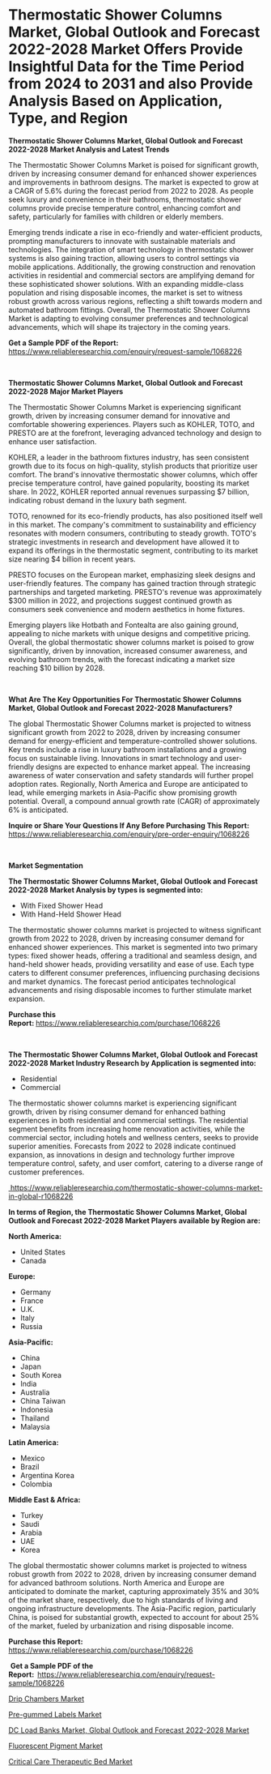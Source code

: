 <p><h1>Thermostatic Shower Columns Market, Global Outlook and Forecast 2022-2028 Market Offers Provide Insightful Data for the Time Period from 2024 to 2031 and also Provide Analysis Based on Application, Type, and Region</h1></p><p><strong>Thermostatic Shower Columns Market, Global Outlook and Forecast 2022-2028 Market Analysis and Latest Trends</strong></p>
<p><p>The Thermostatic Shower Columns Market is poised for significant growth, driven by increasing consumer demand for enhanced shower experiences and improvements in bathroom designs. The market is expected to grow at a CAGR of 5.6% during the forecast period from 2022 to 2028. As people seek luxury and convenience in their bathrooms, thermostatic shower columns provide precise temperature control, enhancing comfort and safety, particularly for families with children or elderly members.</p><p>Emerging trends indicate a rise in eco-friendly and water-efficient products, prompting manufacturers to innovate with sustainable materials and technologies. The integration of smart technology in thermostatic shower systems is also gaining traction, allowing users to control settings via mobile applications. Additionally, the growing construction and renovation activities in residential and commercial sectors are amplifying demand for these sophisticated shower solutions. With an expanding middle-class population and rising disposable incomes, the market is set to witness robust growth across various regions, reflecting a shift towards modern and automated bathroom fittings. Overall, the Thermostatic Shower Columns Market is adapting to evolving consumer preferences and technological advancements, which will shape its trajectory in the coming years.</p></p>
<p><strong>Get a Sample PDF of the Report:&nbsp;</strong> <a href="https://www.reliableresearchiq.com/enquiry/request-sample/1068226?utm_campaign=904&utm_medium=2&utm_source=Github&utm_content=ia&utm_term=02102024&utm_id=thermostatic-shower-columns-market-global-outlook-and-forecast-2022-2028">https://www.reliableresearchiq.com/enquiry/request-sample/1068226</a></p>
<p>&nbsp;</p>
<p><strong>Thermostatic Shower Columns Market, Global Outlook and Forecast 2022-2028 Major Market Players</strong></p>
<p><p>The Thermostatic Shower Columns Market is experiencing significant growth, driven by increasing consumer demand for innovative and comfortable showering experiences. Players such as KOHLER, TOTO, and PRESTO are at the forefront, leveraging advanced technology and design to enhance user satisfaction.</p><p>KOHLER, a leader in the bathroom fixtures industry, has seen consistent growth due to its focus on high-quality, stylish products that prioritize user comfort. The brand's innovative thermostatic shower columns, which offer precise temperature control, have gained popularity, boosting its market share. In 2022, KOHLER reported annual revenues surpassing $7 billion, indicating robust demand in the luxury bath segment.</p><p>TOTO, renowned for its eco-friendly products, has also positioned itself well in this market. The company's commitment to sustainability and efficiency resonates with modern consumers, contributing to steady growth. TOTO's strategic investments in research and development have allowed it to expand its offerings in the thermostatic segment, contributing to its market size nearing $4 billion in recent years.</p><p>PRESTO focuses on the European market, emphasizing sleek designs and user-friendly features. The company has gained traction through strategic partnerships and targeted marketing. PRESTO's revenue was approximately $300 million in 2022, and projections suggest continued growth as consumers seek convenience and modern aesthetics in home fixtures.</p><p>Emerging players like Hotbath and Fontealta are also gaining ground, appealing to niche markets with unique designs and competitive pricing. Overall, the global thermostatic shower columns market is poised to grow significantly, driven by innovation, increased consumer awareness, and evolving bathroom trends, with the forecast indicating a market size reaching $10 billion by 2028.</p></p>
<p>&nbsp;</p>
<p><strong>What Are The Key Opportunities For Thermostatic Shower Columns Market, Global Outlook and Forecast 2022-2028 Manufacturers?</strong></p>
<p><p>The global Thermostatic Shower Columns market is projected to witness significant growth from 2022 to 2028, driven by increasing consumer demand for energy-efficient and temperature-controlled shower solutions. Key trends include a rise in luxury bathroom installations and a growing focus on sustainable living. Innovations in smart technology and user-friendly designs are expected to enhance market appeal. The increasing awareness of water conservation and safety standards will further propel adoption rates. Regionally, North America and Europe are anticipated to lead, while emerging markets in Asia-Pacific show promising growth potential. Overall, a compound annual growth rate (CAGR) of approximately 6% is anticipated.</p></p>
<p><strong>Inquire or Share Your Questions If Any Before Purchasing This Report:</strong> <a href="https://www.reliableresearchiq.com/enquiry/pre-order-enquiry/1068226?utm_campaign=904&utm_medium=2&utm_source=Github&utm_content=ia&utm_term=02102024&utm_id=thermostatic-shower-columns-market-global-outlook-and-forecast-2022-2028">https://www.reliableresearchiq.com/enquiry/pre-order-enquiry/1068226</a></p>
<p>&nbsp;</p>
<p><strong>Market Segmentation</strong></p>
<p><strong>The Thermostatic Shower Columns Market, Global Outlook and Forecast 2022-2028 Market Analysis by types is segmented into:</strong></p>
<p><ul><li>With Fixed Shower Head</li><li>With Hand-Held Shower Head</li></ul></p>
<p><p>The thermostatic shower columns market is projected to witness significant growth from 2022 to 2028, driven by increasing consumer demand for enhanced shower experiences. This market is segmented into two primary types: fixed shower heads, offering a traditional and seamless design, and hand-held shower heads, providing versatility and ease of use. Each type caters to different consumer preferences, influencing purchasing decisions and market dynamics. The forecast period anticipates technological advancements and rising disposable incomes to further stimulate market expansion.</p></p>
<p><strong>Purchase this Report:&nbsp;</strong><a href="https://www.reliableresearchiq.com/purchase/1068226?utm_campaign=904&utm_medium=2&utm_source=Github&utm_content=ia&utm_term=02102024&utm_id=thermostatic-shower-columns-market-global-outlook-and-forecast-2022-2028">https://www.reliableresearchiq.com/purchase/1068226</a></p>
<p>&nbsp;</p>
<p><strong>The Thermostatic Shower Columns Market, Global Outlook and Forecast 2022-2028 Market Industry Research by Application is segmented into:</strong></p>
<p><ul><li>Residential</li><li>Commercial</li></ul></p>
<p><p>The thermostatic shower columns market is experiencing significant growth, driven by rising consumer demand for enhanced bathing experiences in both residential and commercial settings. The residential segment benefits from increasing home renovation activities, while the commercial sector, including hotels and wellness centers, seeks to provide superior amenities. Forecasts from 2022 to 2028 indicate continued expansion, as innovations in design and technology further improve temperature control, safety, and user comfort, catering to a diverse range of customer preferences.</p></p>
<p><a href="https://www.reliableresearchiq.com/thermostatic-shower-columns-market-in-global-r1068226?utm_campaign=904&utm_medium=2&utm_source=Github&utm_content=ia&utm_term=02102024&utm_id=thermostatic-shower-columns-market-global-outlook-and-forecast-2022-2028">&nbsp;https://www.reliableresearchiq.com/thermostatic-shower-columns-market-in-global-r1068226</a></p>
<p><strong>In terms of Region, the Thermostatic Shower Columns Market, Global Outlook and Forecast 2022-2028 Market Players available by Region are:</strong></p>
<p>
    <p> <strong> North America: </strong>
        <ul>
            <li>United States</li>
            <li>Canada</li>
        </ul>
        </p> 
    <p> <strong> Europe: </strong>
        <ul>
            <li>Germany</li>
            <li>France</li>
            <li>U.K.</li>
            <li>Italy</li>
            <li>Russia</li>
        </ul>
        </p> 
    <p> <strong> Asia-Pacific: </strong>
        <ul>
            <li>China</li>
            <li>Japan</li>
            <li>South Korea</li>
            <li>India</li>
            <li>Australia</li>
            <li>China Taiwan</li>
            <li>Indonesia</li>
            <li>Thailand</li>
            <li>Malaysia</li>
        </ul>
        </p> 
    <p> <strong> Latin America: </strong>
        <ul>
            <li>Mexico</li>
            <li>Brazil</li>
            <li>Argentina Korea</li>
            <li>Colombia</li>
        </ul>
        </p> 
    <p> <strong> Middle East & Africa: </strong>
        <ul>
            <li>Turkey</li>
            <li>Saudi</li>
            <li>Arabia</li>
            <li>UAE</li>
            <li>Korea</li>
        </ul>
    </p>
    </p>
<p><p>The global thermostatic shower columns market is projected to witness robust growth from 2022 to 2028, driven by increasing consumer demand for advanced bathroom solutions. North America and Europe are anticipated to dominate the market, capturing approximately 35% and 30% of the market share, respectively, due to high standards of living and ongoing infrastructure developments. The Asia-Pacific region, particularly China, is poised for substantial growth, expected to account for about 25% of the market, fueled by urbanization and rising disposable income.</p></p>
<p><strong>Purchase this Report: </strong><a href="https://www.reliableresearchiq.com/purchase/1068226?utm_campaign=904&utm_medium=2&utm_source=Github&utm_content=ia&utm_term=02102024&utm_id=thermostatic-shower-columns-market-global-outlook-and-forecast-2022-2028">https://www.reliableresearchiq.com/purchase/1068226</a></p>
<p>&nbsp;<strong>Get a Sample PDF of the Report:&nbsp;&nbsp;</strong><a href="https://www.reliableresearchiq.com/enquiry/request-sample/1068226?utm_campaign=904&utm_medium=2&utm_source=Github&utm_content=ia&utm_term=02102024&utm_id=thermostatic-shower-columns-market-global-outlook-and-forecast-2022-2028">https://www.reliableresearchiq.com/enquiry/request-sample/1068226</a></p>
<p><strong></strong></p>
<p><p><a href="https://www.linkedin.com/pulse/drip-chambers-market-report-product-type-non-vented-w3uke?trackingId=q45Gs8joSWqYzdZss5vYsg%3D%3D&utm_campaign=904&utm_medium=2&utm_source=Github&utm_content=ia&utm_term=02102024&utm_id=thermostatic-shower-columns-market-global-outlook-and-forecast-2022-2028">Drip Chambers Market</a></p><p><a href="https://issuu.com/reportprime-2/docs/pre-gummed-labels-market-size-2030._906370f7d63bdf?utm_campaign=904&utm_medium=2&utm_source=Github&utm_content=ia&utm_term=02102024&utm_id=thermostatic-shower-columns-market-global-outlook-and-forecast-2022-2028">Pre-gummed Labels Market</a></p><p><a href="https://github.com/Dritamusajz475/Market-Research-Report-List-1/blob/main/dc-load-banks-market-global-outlook-and-forecast-2022-2028-market.md?utm_campaign=904&utm_medium=2&utm_source=Github&utm_content=ia&utm_term=02102024&utm_id=thermostatic-shower-columns-market-global-outlook-and-forecast-2022-2028">DC Load Banks Market, Global Outlook and Forecast 2022-2028 Market</a></p><p><a href="https://www.linkedin.com/pulse/emerging-trends-fluorescent-pigment-market-global-outlook-zuwce?trackingId=xUQ4vOnWTL6hO0zpP%2BCRxg%3D%3D&utm_campaign=904&utm_medium=2&utm_source=Github&utm_content=ia&utm_term=02102024&utm_id=thermostatic-shower-columns-market-global-outlook-and-forecast-2022-2028">Fluorescent Pigment Market</a></p><p><a href="https://issuu.com/reportprime-2/docs/critical-care-therapeutic-bed-marke_b9d642592b3321?utm_campaign=904&utm_medium=2&utm_source=Github&utm_content=ia&utm_term=02102024&utm_id=thermostatic-shower-columns-market-global-outlook-and-forecast-2022-2028">Critical Care Therapeutic Bed Market</a></p></p>